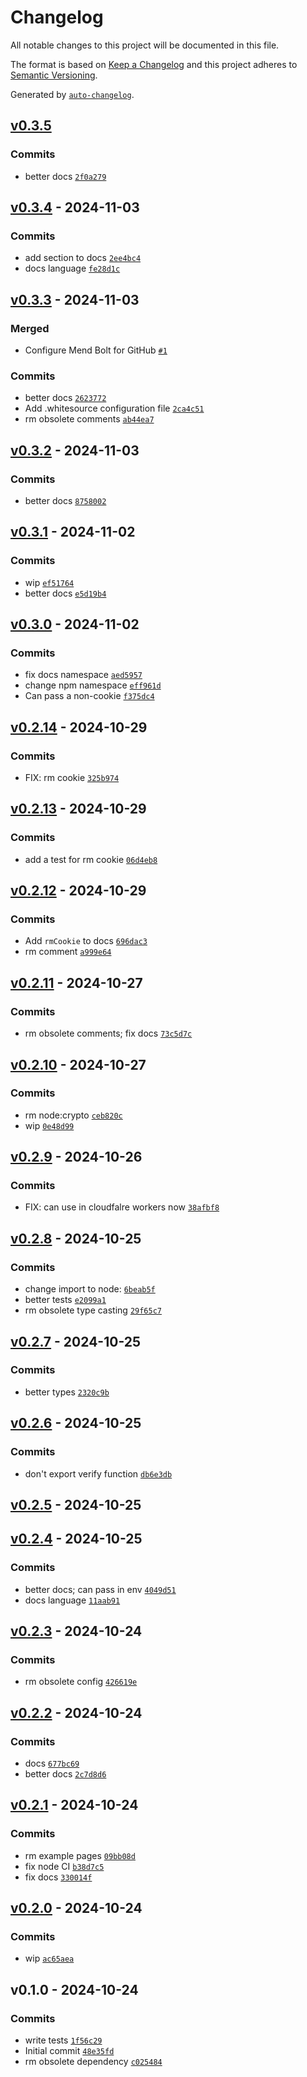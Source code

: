 # Changelog

All notable changes to this project will be documented in this file.

The format is based on [Keep a Changelog](https://keepachangelog.com/en/1.0.0/)
and this project adheres to [Semantic Versioning](https://semver.org/spec/v2.0.0.html).

Generated by [`auto-changelog`](https://github.com/CookPete/auto-changelog).

## [v0.3.5](https://github.com/bicycle-codes/session-cookie/compare/v0.3.4...v0.3.5)

### Commits

- better docs [`2f0a279`](https://github.com/bicycle-codes/session-cookie/commit/2f0a279f6278e9704a04e739b3334e345be87d60)

## [v0.3.4](https://github.com/bicycle-codes/session-cookie/compare/v0.3.3...v0.3.4) - 2024-11-03

### Commits

- add section to docs [`2ee4bc4`](https://github.com/bicycle-codes/session-cookie/commit/2ee4bc48a68a01f30bb80be9f2754356a591ff24)
- docs language [`fe28d1c`](https://github.com/bicycle-codes/session-cookie/commit/fe28d1ca5159c5c3b197123a717a3718c0eada56)

## [v0.3.3](https://github.com/bicycle-codes/session-cookie/compare/v0.3.2...v0.3.3) - 2024-11-03

### Merged

- Configure Mend Bolt for GitHub [`#1`](https://github.com/bicycle-codes/session-cookie/pull/1)

### Commits

- better docs [`2623772`](https://github.com/bicycle-codes/session-cookie/commit/2623772d4c6a0c49f5550d9d6ee4851fb69f6c14)
- Add .whitesource configuration file [`2ca4c51`](https://github.com/bicycle-codes/session-cookie/commit/2ca4c51a3e584323844272b5cd6e9a9e56a64007)
- rm obsolete comments [`ab44ea7`](https://github.com/bicycle-codes/session-cookie/commit/ab44ea7c37a45d568b668aec5416c8b5d456a712)

## [v0.3.2](https://github.com/bicycle-codes/session-cookie/compare/v0.3.1...v0.3.2) - 2024-11-03

### Commits

- better docs [`8758002`](https://github.com/bicycle-codes/session-cookie/commit/8758002004c6b22c3d8afeb53c65649415d83490)

## [v0.3.1](https://github.com/bicycle-codes/session-cookie/compare/v0.3.0...v0.3.1) - 2024-11-02

### Commits

- wip [`ef51764`](https://github.com/bicycle-codes/session-cookie/commit/ef517640021a82612a151d65515fd9c172d1bdbb)
- better docs [`e5d19b4`](https://github.com/bicycle-codes/session-cookie/commit/e5d19b4efb7a324d3e807185bcab8d719d3dc390)

## [v0.3.0](https://github.com/bicycle-codes/session-cookie/compare/v0.2.14...v0.3.0) - 2024-11-02

### Commits

- fix docs namespace [`aed5957`](https://github.com/bicycle-codes/session-cookie/commit/aed5957b8607b18a9f159247cbc5fc31031900dd)
- change npm namespace [`eff961d`](https://github.com/bicycle-codes/session-cookie/commit/eff961d715f74c8dc0ece912a334e5f007c311d4)
- Can pass a non-cookie [`f375dc4`](https://github.com/bicycle-codes/session-cookie/commit/f375dc48f5070ea965b8237ef98c3b502e31eeff)

## [v0.2.14](https://github.com/bicycle-codes/session-cookie/compare/v0.2.13...v0.2.14) - 2024-10-29

### Commits

- FIX: rm cookie [`325b974`](https://github.com/bicycle-codes/session-cookie/commit/325b97467aadee1ea558d06f22455e00cd857726)

## [v0.2.13](https://github.com/bicycle-codes/session-cookie/compare/v0.2.12...v0.2.13) - 2024-10-29

### Commits

- add a test for rm cookie [`06d4eb8`](https://github.com/bicycle-codes/session-cookie/commit/06d4eb81be96562a8c2299e98feab492ed4102ba)

## [v0.2.12](https://github.com/bicycle-codes/session-cookie/compare/v0.2.11...v0.2.12) - 2024-10-29

### Commits

- Add `rmCookie` to docs [`696dac3`](https://github.com/bicycle-codes/session-cookie/commit/696dac3bfd3ba107c71b91e1c29a7f0b63966409)
- rm comment [`a999e64`](https://github.com/bicycle-codes/session-cookie/commit/a999e6429cc391ee02e3e9c802811c2848b61aa5)

## [v0.2.11](https://github.com/bicycle-codes/session-cookie/compare/v0.2.10...v0.2.11) - 2024-10-27

### Commits

- rm obsolete comments; fix docs [`73c5d7c`](https://github.com/bicycle-codes/session-cookie/commit/73c5d7c6f265b49d960ebe8c6a9dc100c410ef37)

## [v0.2.10](https://github.com/bicycle-codes/session-cookie/compare/v0.2.9...v0.2.10) - 2024-10-27

### Commits

- rm node:crypto [`ceb820c`](https://github.com/bicycle-codes/session-cookie/commit/ceb820cf74ea66bd8d12e0e385eec76b1ed87cea)
- wip [`0e48d99`](https://github.com/bicycle-codes/session-cookie/commit/0e48d99c81d0105509979974a90f5b5b68253d69)

## [v0.2.9](https://github.com/bicycle-codes/session-cookie/compare/v0.2.8...v0.2.9) - 2024-10-26

### Commits

- FIX: can use in cloudfalre workers now [`38afbf8`](https://github.com/bicycle-codes/session-cookie/commit/38afbf869574bd6b64422dc475264c221104acc5)

## [v0.2.8](https://github.com/bicycle-codes/session-cookie/compare/v0.2.7...v0.2.8) - 2024-10-25

### Commits

- change import to node: [`6beab5f`](https://github.com/bicycle-codes/session-cookie/commit/6beab5ffb9f23e9c2d92f25e9b93844d6275fb82)
- better tests [`e2099a1`](https://github.com/bicycle-codes/session-cookie/commit/e2099a149e8df8e842c39f084c241045c88b38eb)
- rm obsolete type casting [`29f65c7`](https://github.com/bicycle-codes/session-cookie/commit/29f65c7178113857766ec5423fe81d73b3604c14)

## [v0.2.7](https://github.com/bicycle-codes/session-cookie/compare/v0.2.6...v0.2.7) - 2024-10-25

### Commits

- better types [`2320c9b`](https://github.com/bicycle-codes/session-cookie/commit/2320c9b0243eed2e539a9210244d2a112c04234c)

## [v0.2.6](https://github.com/bicycle-codes/session-cookie/compare/v0.2.5...v0.2.6) - 2024-10-25

### Commits

- don't export verify function [`db6e3db`](https://github.com/bicycle-codes/session-cookie/commit/db6e3dbb4eedd0759ead3ebf99e27f0f0043a9fe)

## [v0.2.5](https://github.com/bicycle-codes/session-cookie/compare/v0.2.4...v0.2.5) - 2024-10-25

## [v0.2.4](https://github.com/bicycle-codes/session-cookie/compare/v0.2.3...v0.2.4) - 2024-10-25

### Commits

- better docs; can pass in env [`4049d51`](https://github.com/bicycle-codes/session-cookie/commit/4049d510f76a9db030c58646753fb945e57c03db)
- docs language [`11aab91`](https://github.com/bicycle-codes/session-cookie/commit/11aab9148f22862d0e34f31b90131db83df03a93)

## [v0.2.3](https://github.com/bicycle-codes/session-cookie/compare/v0.2.2...v0.2.3) - 2024-10-24

### Commits

- rm obsolete config [`426619e`](https://github.com/bicycle-codes/session-cookie/commit/426619eb0930345cb5a607aa4202f96033cbc262)

## [v0.2.2](https://github.com/bicycle-codes/session-cookie/compare/v0.2.1...v0.2.2) - 2024-10-24

### Commits

- docs [`677bc69`](https://github.com/bicycle-codes/session-cookie/commit/677bc696b59ea1cd9fa634b13590c2ddad0e6010)
- better docs [`2c7d8d6`](https://github.com/bicycle-codes/session-cookie/commit/2c7d8d68337d709f5a734b87849be456c3fb694e)

## [v0.2.1](https://github.com/bicycle-codes/session-cookie/compare/v0.2.0...v0.2.1) - 2024-10-24

### Commits

- rm example pages [`09bb08d`](https://github.com/bicycle-codes/session-cookie/commit/09bb08d2528f247437e60bc131db007dc6f664f4)
- fix node CI [`b38d7c5`](https://github.com/bicycle-codes/session-cookie/commit/b38d7c56f6b21c8461c1841f8ca026915ae43cbd)
- fix docs [`330014f`](https://github.com/bicycle-codes/session-cookie/commit/330014f92d972486007ac612c0f7a748d28dde0f)

## [v0.2.0](https://github.com/bicycle-codes/session-cookie/compare/v0.1.0...v0.2.0) - 2024-10-24

### Commits

- wip [`ac65aea`](https://github.com/bicycle-codes/session-cookie/commit/ac65aea09ce0f739eaae7928769d7558b539aa90)

## v0.1.0 - 2024-10-24

### Commits

- write tests [`1f56c29`](https://github.com/bicycle-codes/session-cookie/commit/1f56c2984f4e7c57d9bc958b52a9454cc22e0140)
- Initial commit [`48e35fd`](https://github.com/bicycle-codes/session-cookie/commit/48e35fd9c5d3643048d7aaea4a2267ed7bdf5e02)
- rm obsolete dependency [`c025484`](https://github.com/bicycle-codes/session-cookie/commit/c025484986f83d9e4170dc2ea86873b3182f3921)
